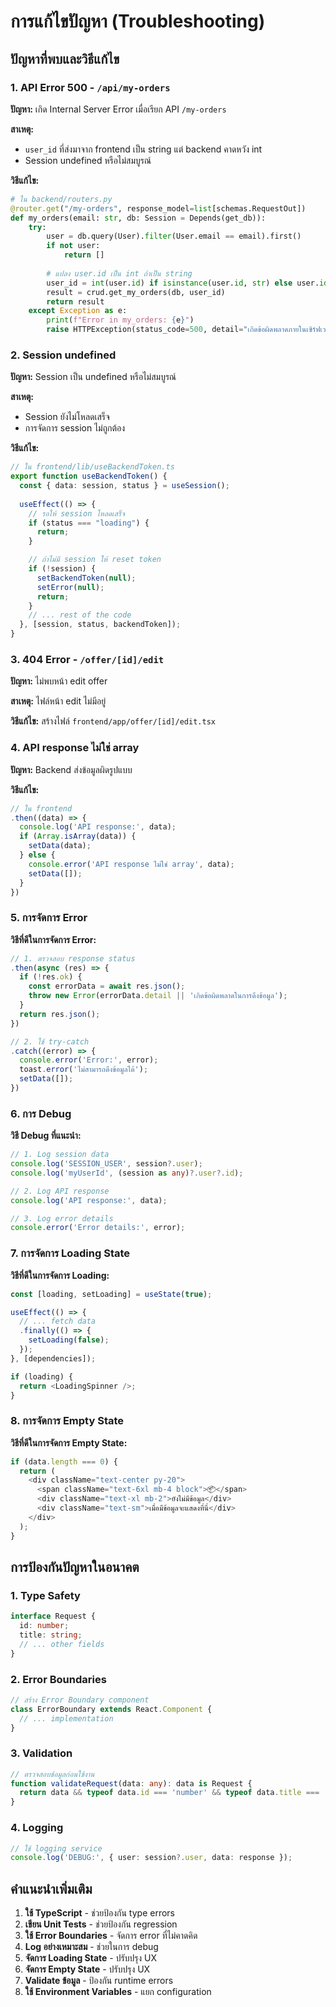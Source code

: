 # การแก้ไขปัญหา (Troubleshooting)

## ปัญหาที่พบและวิธีแก้ไข

### 1. API Error 500 - `/api/my-orders`

**ปัญหา:** เกิด Internal Server Error เมื่อเรียก API `/my-orders`

**สาเหตุ:** 
- `user_id` ที่ส่งมาจาก frontend เป็น string แต่ backend คาดหวัง int
- Session undefined หรือไม่สมบูรณ์

**วิธีแก้ไข:**
```python
# ใน backend/routers.py
@router.get("/my-orders", response_model=list[schemas.RequestOut])
def my_orders(email: str, db: Session = Depends(get_db)):
    try:
        user = db.query(User).filter(User.email == email).first()
        if not user:
            return []
        
        # แปลง user.id เป็น int ถ้าเป็น string
        user_id = int(user.id) if isinstance(user.id, str) else user.id
        result = crud.get_my_orders(db, user_id)
        return result
    except Exception as e:
        print(f"Error in my_orders: {e}")
        raise HTTPException(status_code=500, detail="เกิดข้อผิดพลาดภายในเซิร์ฟเวอร์")
```

### 2. Session undefined

**ปัญหา:** Session เป็น undefined หรือไม่สมบูรณ์

**สาเหตุ:**
- Session ยังไม่โหลดเสร็จ
- การจัดการ session ไม่ถูกต้อง

**วิธีแก้ไข:**
```typescript
// ใน frontend/lib/useBackendToken.ts
export function useBackendToken() {
  const { data: session, status } = useSession();
  
  useEffect(() => {
    // รอให้ session โหลดเสร็จ
    if (status === "loading") {
      return;
    }

    // ถ้าไม่มี session ให้ reset token
    if (!session) {
      setBackendToken(null);
      setError(null);
      return;
    }
    // ... rest of the code
  }, [session, status, backendToken]);
}
```

### 3. 404 Error - `/offer/[id]/edit`

**ปัญหา:** ไม่พบหน้า edit offer

**สาเหตุ:** ไฟล์หน้า edit ไม่มีอยู่

**วิธีแก้ไข:** สร้างไฟล์ `frontend/app/offer/[id]/edit.tsx`

### 4. API response ไม่ใช่ array

**ปัญหา:** Backend ส่งข้อมูลผิดรูปแบบ

**วิธีแก้ไข:**
```typescript
// ใน frontend
.then((data) => {
  console.log('API response:', data);
  if (Array.isArray(data)) {
    setData(data);
  } else {
    console.error('API response ไม่ใช่ array', data);
    setData([]);
  }
})
```

### 5. การจัดการ Error

**วิธีที่ดีในการจัดการ Error:**

```typescript
// 1. ตรวจสอบ response status
.then(async (res) => {
  if (!res.ok) {
    const errorData = await res.json();
    throw new Error(errorData.detail || 'เกิดข้อผิดพลาดในการดึงข้อมูล');
  }
  return res.json();
})

// 2. ใช้ try-catch
.catch((error) => {
  console.error('Error:', error);
  toast.error('ไม่สามารถดึงข้อมูลได้');
  setData([]);
})
```

### 6. การ Debug

**วิธี Debug ที่แนะนำ:**

```typescript
// 1. Log session data
console.log('SESSION_USER', session?.user);
console.log('myUserId', (session as any)?.user?.id);

// 2. Log API response
console.log('API response:', data);

// 3. Log error details
console.error('Error details:', error);
```

### 7. การจัดการ Loading State

**วิธีที่ดีในการจัดการ Loading:**

```typescript
const [loading, setLoading] = useState(true);

useEffect(() => {
  // ... fetch data
  .finally(() => {
    setLoading(false);
  });
}, [dependencies]);

if (loading) {
  return <LoadingSpinner />;
}
```

### 8. การจัดการ Empty State

**วิธีที่ดีในการจัดการ Empty State:**

```typescript
if (data.length === 0) {
  return (
    <div className="text-center py-20">
      <span className="text-6xl mb-4 block">📦</span>
      <div className="text-xl mb-2">ยังไม่มีข้อมูล</div>
      <div className="text-sm">เมื่อมีข้อมูลจะแสดงที่นี่</div>
    </div>
  );
}
```

## การป้องกันปัญหาในอนาคต

### 1. Type Safety
```typescript
interface Request {
  id: number;
  title: string;
  // ... other fields
}
```

### 2. Error Boundaries
```typescript
// สร้าง Error Boundary component
class ErrorBoundary extends React.Component {
  // ... implementation
}
```

### 3. Validation
```typescript
// ตรวจสอบข้อมูลก่อนใช้งาน
function validateRequest(data: any): data is Request {
  return data && typeof data.id === 'number' && typeof data.title === 'string';
}
```

### 4. Logging
```typescript
// ใช้ logging service
console.log('DEBUG:', { user: session?.user, data: response });
```

## คำแนะนำเพิ่มเติม

1. **ใช้ TypeScript** - ช่วยป้องกัน type errors
2. **เขียน Unit Tests** - ช่วยป้องกัน regression
3. **ใช้ Error Boundaries** - จัดการ error ที่ไม่คาดคิด
4. **Log อย่างเหมาะสม** - ช่วยในการ debug
5. **จัดการ Loading State** - ปรับปรุง UX
6. **จัดการ Empty State** - ปรับปรุง UX
7. **Validate ข้อมูล** - ป้องกัน runtime errors
8. **ใช้ Environment Variables** - แยก configuration 